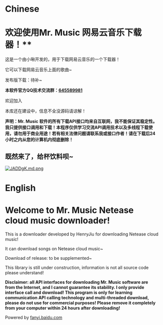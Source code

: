 # Chinese

# 欢迎使用Mr. Music 网易云音乐下载器！**

这是一个由小啾开发的，用于下载网易云音乐的一个下载器！

它可以下载网易云音乐上面的歌曲~

发布版下载：待补~

**本软件官方QQ技术交流群：[**645589981**](https://jq.qq.com/?_wv=1027&k=5senLPQ)**

欢迎加入

本库还在建设中，信息不全没源码请谅解！

**声明：Mr. Music 软件的所有下载API接口均来自互联网，我不能保证其稳定性。我只提供接口调用和下载！本程序仅供学习交流API调用技术以及多线程下载使用，请勿用于商业用途！若有相关法律问题请联系我或接口作者！请在下载后24小时之内从您的计算机内彻底删除！**

## 既然来了，给杯饮料呗~

[![JADDgK.md.png](https://s1.ax1x.com/2020/04/16/JADDgK.md.png)](https://imgchr.com/i/JADDgK)

# English

# Welcome to Mr. Music Netease cloud music downloader!



This is a downloader developed by HenryJiu for downloading Netease cloud music!



It can download songs on Netease cloud music~



Download of release: to be supplemented~



This library is still under construction, information is not all source code please understand!



**Disclaimer: all API interfaces for downloading Mr. Music software are from the Internet, and I cannot guarantee its stability. I only provide interface call and download! This program is only for learning communication API calling technology and multi-threaded download, please do not use for commercial purposes! Please remove it completely from your computer within 24 hours after downloading!**

Powered by [fanyi.baidu.com](fanyi.baidu.com)
